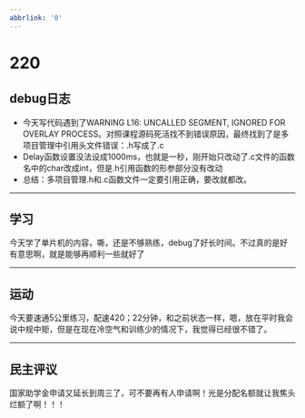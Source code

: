 ```yaml
---
abbrlink: '0'
---
```

# 220

## debug日志

* 今天写代码遇到了WARNING L16: UNCALLED SEGMENT, IGNORED FOR OVERLAY PROCESS。对照课程源码死活找不到错误原因，最终找到了是多项目管理中引用头文件错误：.h写成了.c
* Delay函数设置没法设成1000ms，也就是一秒，刚开始只改动了.c文件的函数名中的char改成int，但是.h引用函数的形参部分没有改动
* 总结：多项目管理.h和.c函数文件一定要引用正确，要改就都改。

***

## 学习

今天学了单片机的内容，嘶，还是不够熟练，debug了好长时间。不过真的是好有意思啊，就是能够再顺利一些就好了
***

## 运动

今天要速通5公里练习，配速420；22分钟，和之前状态一样，嗯，放在平时我会说中规中矩，但是在现在冷空气和训练少的情况下，我觉得已经很不错了。
***

## 民主评议

国家助学金申请又延长到周三了，可不要再有人申请啊！光是分配名额就让我焦头烂额了啊！！！
